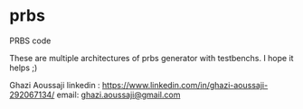 # prbs
PRBS code


These are multiple architectures of prbs generator with testbenchs.
I hope it helps ;)

Ghazi Aoussaji
linkedin : https://www.linkedin.com/in/ghazi-aoussaji-292067134/
email: ghazi.aoussaji@gmail.com
